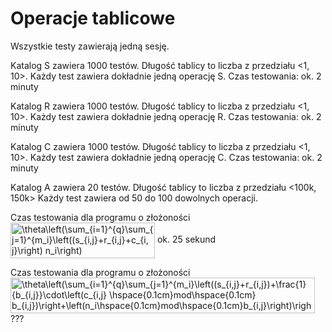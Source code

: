 # Operacje tablicowe
Wszystkie testy zawierają jedną sesję.

Katalog S zawiera 1000 testów. Długość tablicy to liczba z przedziału <1, 10>. Każdy test zawiera dokładnie jedną operację S.
Czas testowania: ok. 2 minuty

Katalog R zawiera 1000 testów. Długość tablicy to liczba z przedziału <1, 10>. Każdy test zawiera dokładnie jedną operację R.
Czas testowania: ok. 2 minuty

Katalog C zawiera 1000 testów. Długość tablicy to liczba z przedziału <1, 10>. Każdy test zawiera dokładnie jedną operację C.
Czas testowania: ok. 2 minuty

Katalog A zawiera 20 testów. Długość tablicy to liczba z przedziału <100k, 150k> Każdy test zawiera od 50 do 100 dowolnych operacji.

Czas testowania dla programu o złożoności <img src="http://www.sciweavers.org/tex2img.php?eq=%5Ctheta%5Cleft%28%5Csum_%7Bi%3D1%7D%5E%7Bq%7D%5Csum_%7Bj%3D1%7D%5E%7Bm_i%7D%5Cleft%28%28s_%7Bi%2Cj%7D%2Br_%7Bi%2Cj%7D%2Bc_%7Bi%2C%20j%7D%5Cright%29%20n_i%5Cright%29&bc=Black&fc=White&im=jpg&fs=12&ff=arev&edit=0" align="center" border="0" alt="\theta\left(\sum_{i=1}^{q}\sum_{j=1}^{m_i}\left((s_{i,j}+r_{i,j}+c_{i, j}\right) n_i\right)" width="231" height="57" /> ok. 25 sekund

Czas testowania dla programu o złożoności <img src="http://www.sciweavers.org/tex2img.php?eq=%5Ctheta%5Cleft%28%5Csum_%7Bi%3D1%7D%5E%7Bq%7D%5Csum_%7Bj%3D1%7D%5E%7Bm_i%7D%5Cleft%28%28s_%7Bi%2Cj%7D%2Br_%7Bi%2Cj%7D%29%2B%5Cfrac%7B1%7D%7Bb_%7Bi%2Cj%7D%7D%5Ccdot%5Cleft%28c_%7Bi%2Cj%7D%20%5Chspace%7B0.1cm%7Dmod%5Chspace%7B0.1cm%7D%20b_%7Bi%2Cj%7D%29%5Cright%2B%5Cleft%28n_i%5Chspace%7B0.1cm%7Dmod%5Chspace%7B0.1cm%7Db_%7Bi%2Cj%7D%5Cright%29%5Cright%29%20n_i%5Cright%29&bc=Black&fc=White&im=jpg&fs=12&ff=arev&edit=0" align="center" border="0" alt="\theta\left(\sum_{i=1}^{q}\sum_{j=1}^{m_i}\left((s_{i,j}+r_{i,j})+\frac{1}{b_{i,j}}\cdot\left(c_{i,j} \hspace{0.1cm}mod\hspace{0.1cm} b_{i,j})\right+\left(n_i\hspace{0.1cm}mod\hspace{0.1cm}b_{i,j}\right)\right) n_i\right)" width="487" height="57" /> ???
